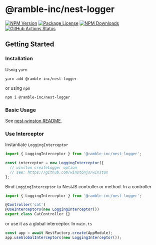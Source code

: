 # @ramble-inc/nest-logger
<a href="https://www.npmjs.com/@ramble-inc/nest-logger" target="_blank"><img src="https://img.shields.io/npm/v/@ramble-inc/nest-logger.svg" alt="NPM Version" /></a>
<a href="https://www.npmjs.com/@ramble-inc/nest-logger" target="_blank"><img src="https://img.shields.io/npm/l/@ramble-inc/nest-logger.svg" alt="Package License" /></a>
<a href="https://www.npmjs.com/@ramble-inc/nest-logger" target="_blank"><img src="https://img.shields.io/npm/dm/@ramble-inc/nest-logger.svg" alt="NPM Downloads" /></a>
<a href="https://github.com/ramble-inc/nest-logger/actions" target="_blank"><img src="https://github.com/ramble-inc/nest-logger/workflows/CI/badge.svg" alt="GitHub Actions Status" /></a>

## Getting Started

### Installation
Usnig `yarn`
```
yarn add @ramble-inc/nest-logger
```
or using `npm`
```
npm i @ramble-inc/nest-logger
```

### Basic Usage
See [nest-winston README](https://github.com/gremo/nest-winston).

### Use Interceptor
Instantiate `LoggingInterceptor`
```typescript
import { LoggingInterceptor } from '@ramble-inc/nest-logger';

const interceptor = new LoggingInterceptor({
  // winston createLogger option
  // see: https://github.com/winstonjs/winston
};
```

Bind `LoggingInterceptor` to NestJS controller or method. In a controller
```typescript
import { LoggingInterceptor } from '@ramble-inc/nest-logger';

@Controller('cat')
@UseInterceptors(new LoggingInterceptor())
export class CatController {}
```

or use it as a global interceptor. In `main.ts`
``` typescript
const app = await NestFactory.create(AppModule);
app.useGlobalInterceptors(new LoggingInterceptor());
```
